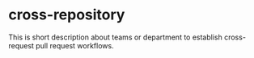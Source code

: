 # cross-repository
This is short description about teams or department to establish cross-request pull request workflows.
